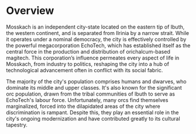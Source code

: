 # Overview
Mosskach is an independent city-state located on the eastern tip of Ibuth, the western continent, and is separated from Ilrinia by a narrow strait. While it operates under a nominal democracy, the city is effectively controlled by the powerful megacorporation EchoTech, which has established itself as the central force in the production and distribution of orichalcum-based magitech. This corporation’s influence permeates every aspect of life in Mosskach, from industry to politics, reshaping the city into a hub of technological advancement often in conflict with its social fabric.

The majority of the city's population comprises humans and dwarves, who dominate its middle and upper classes. It's also known for the significant orc population, drawn from the tribal communities of Ibuth to serve as EchoTech's labour force. Unfortunately, many orcs find themselves marginalized, forced into the dilapidated areas of the city where discrimination is rampant. Despite this, they play an essential role in the city's ongoing modernization and have contributed greatly to its cultural tapestry.